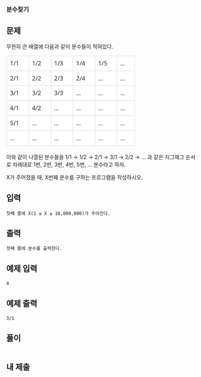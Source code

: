 ### 분수찾기

## 문제

무한히 큰 배열에 다음과 같이 분수들이 적혀있다.

![분수찾기](./분수찾기.png)

이와 같이 나열된 분수들을 1/1 → 1/2 → 2/1 → 3/1 → 2/2 → … 과 같은 지그재그 순서로 차례대로 1번, 2번, 3번, 4번, 5번, … 분수라고 하자.

X가 주어졌을 때, X번째 분수를 구하는 프로그램을 작성하시오.

## 입력

```
첫째 줄에 X(1 ≤ X ≤ 10,000,000)가 주어진다.
```

## 출력

```
첫째 줄에 분수를 출력한다.
```

## 예제 입력

```
4
```

## 예제 출력

```
3/1
```

## 풀이

```js

```

## 내 제출

```js

```
